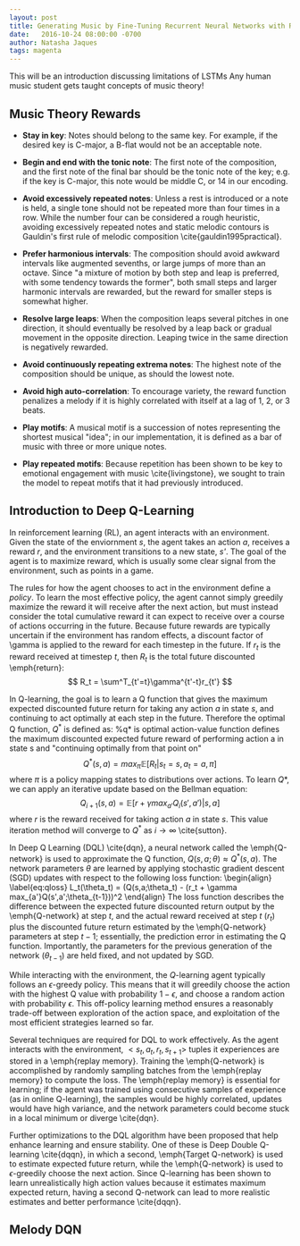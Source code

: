 ```yaml
---
layout: post
title: Generating Music by Fine-Tuning Recurrent Neural Networks with Reinforcement Learning
date:   2016-10-24 08:00:00 -0700
author: Natasha Jaques
tags: magenta
---
```



This will be an introduction discussing limitations of LSTMs
Any human music student gets taught concepts of music theory!

Music Theory Rewards
--------------------

* **Stay in key**: Notes should belong to the same key. For example, if the desired key is C-major, a B-flat would not be an acceptable note. 

* **Begin and end with the tonic note**: The first note of the composition, and the first note of the final bar should be the tonic note of the key; e.g. if the key is C-major, this note would be middle C, or 14 in our encoding. 

* **Avoid excessively repeated notes**: Unless a rest is introduced or a note is held, a single tone should not be repeated more than four times in a row. While the number four can be considered a rough heuristic, avoiding excessively repeated notes and static melodic contours is Gauldin's first rule of melodic composition \cite{gauldin1995practical}.

* **Prefer harmonious intervals**: The composition should avoid awkward intervals like augmented sevenths, or large jumps of more than an octave. Since "a mixture of motion by both step and leap is preferred, with some tendency towards the former", both small steps and larger harmonic intervals are rewarded, but the reward for smaller steps is somewhat higher. 

*  **Resolve large leaps**: When the composition leaps several pitches in one direction, it should eventually be resolved by a leap back or gradual movement in the opposite direction. Leaping twice in the same direction is negatively rewarded. 
*  **Avoid continuously repeating extrema notes**: The highest note of the composition should be unique, as should the lowest note. 
*  **Avoid high auto-correlation**: To encourage variety, the reward function penalizes a melody if it is highly correlated with itself at a lag of 1, 2, or 3 beats. 
*  **Play motifs**: A musical motif is a succession of notes representing the shortest musical "idea"; in our implementation, it is defined as a bar of music with three or more unique notes. 
*  **Play repeated motifs**: Because repetition has been shown to be key to emotional engagement with music \cite{livingstone}, we sought to train the model to repeat motifs that it had previously introduced. 

Introduction to Deep Q-Learning
---------------------
In reinforcement learning (RL), an agent interacts with an environment. Given the state of the enviornment *s*, the agent takes an action $a$, receives a reward *r*, and the environment transitions to a new state, *s'*. The goal of the agent is to maximize reward, which is usually some clear signal from the environment, such as points in a game. 

The rules for how the agent chooses to act in the environment define a *policy*. To learn the most effective policy, the agent cannot simply greedily maximize the reward it will receive after the next action, but must instead consider the total cumulative reward it can expect to receive over a course of actions occurring in the future. Because future rewards are typically uncertain if the environment has random effects, a discount factor of \gamma is applied to the reward for each timestep in the future. If $r_t$ is the reward received at timestep $t$, then $R_t$ is the total future discounted \emph{return}:
$$ R_t = \sum^T_{t'=t}\gamma^{t'-t}r_{t'} $$

In Q-learning, the goal is to learn a Q function that gives the maximum expected discounted future return for taking any action $a$ in state $s$, and continuing to act optimally at each step in the future. Therefore the optimal Q function, $Q^*$ is defined as:
%q* is optimal action-value function defines the maximum discounted expected future reward of performing action a in state s and "continuing optimally from that point on"
$$Q^*(s, a) = max_\pi \mathbb{E}[R_t|s_t = s, a_t = a, \pi]$$
where $\pi$ is a policy mapping states to distributions over actions. To learn $Q*$, we can apply an iterative update based on the Bellman equation:
$$Q_{i+1}(s, a) = \mathbb{E}[r + \gamma max_{a'}Q_i(s',a')|s,a]$$
where $r$ is the reward received for taking action $a$ in state $s$. This value iteration method will converge to $Q^*$ as $i \rightarrow \infty$ \cite{sutton}.

In Deep Q Learning (DQL) \cite{dqn}, a neural network called the \emph{Q-network} is used to approximate the Q function, $Q(s, a; \theta) \approx Q^*(s, a)$. The network parameters $\theta$ are learned by applying stochastic gradient descent (SGD) updates with respect to the following loss function:
\begin{align} 
\label{eq:qloss}
L_t(\theta_t) = (Q(s,a;\theta_t) - (r_t + \gamma max_{a'}Q(s',a';\theta_{t-1}))^2
\end{align}
The loss function describes the difference between the expected future discounted return output by the \emph{Q-network} at step $t$, and the actual reward received at step $t$ ($r_t$) plus the discounted future return estimated by the \emph{Q-network} parameters at step $t-1$; essentially, the prediction error in estimating the Q function. Importantly, the parameters for the previous generation of the network ($\theta_{t-1}$) are held fixed, and not updated by SGD.

While interacting with the environment, the $Q$-learning agent typically follows an $\epsilon$-greedy policy. This means that it will greedily choose the action with the highest Q value with probability $1-\epsilon$, and choose a random action with probability $\epsilon$. This off-policy learning method ensures a reasonably trade-off between exploration of the action space, and exploitation of the most efficient strategies learned so far. 

Several techniques are required for DQL to work effectively. As the agent interacts with the environment, $<s_t,a_t,r_t,s_{t+1}>$ tuples it experiences are stored in a \emph{replay memory}. Training the \emph{Q-network} is accomplished by randomly sampling batches from the \emph{replay memory} to compute the loss. The \emph{replay memory} is essential for learning; if the agent was trained using consecutive samples of experience (as in online Q-learning), the samples would be highly correlated, updates would have high variance, and the network parameters could become stuck in a local minimum or diverge \cite{dqn}. 

Further optimizations to the DQL algorithm have been proposed that help enhance learning and ensure stability. One of these is Deep Double Q-learning \cite{dqqn}, in which a second, \emph{Target Q-network} is used to estimate expected future return, while the \emph{Q-network} is used to $\epsilon$-greedily choose the next action. Since Q-learning has been shown to learn unrealistically high action values because it estimates maximum expected return, having a second Q-network can lead to more realistic estimates and better performance \cite{dqqn}.

Melody DQN
----------


